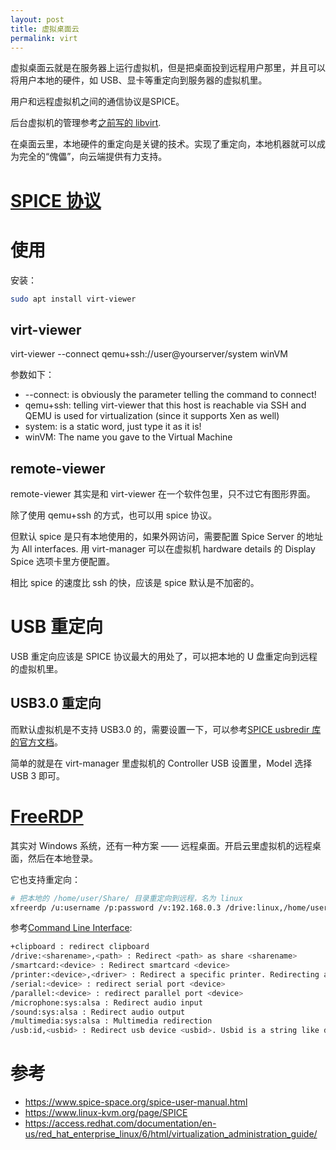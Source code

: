 ```yaml
---
layout: post
title: 虚拟桌面云
permalink: virt
---
```


虚拟桌面云就是在服务器上运行虚拟机，但是把桌面投到远程用户那里，并且可以将用户本地的硬件，如 USB、显卡等重定向到服务器的虚拟机里。

用户和远程虚拟机之间的通信协议是SPICE。

后台虚拟机的管理参考[之前写的 libvirt](/libvirt).

在桌面云里，本地硬件的重定向是关键的技术。实现了重定向，本地机器就可以成为完全的“傀儡”，向云端提供有力支持。

# [SPICE 协议](https://www.spice-space.org/)

# 使用

安装：

```bash
sudo apt install virt-viewer
```

## virt-viewer

virt-viewer --connect qemu+ssh://user@yourserver/system winVM

参数如下：

- --connect: is obviously the parameter telling the command to connect!
- qemu+ssh: telling virt-viewer that this host is reachable via SSH and QEMU is used for virtualization (since it supports Xen as well)
- system: is a static word, just type it as it is!
- winVM: The name you gave to the Virtual Machine

## remote-viewer
remote-viewer 其实是和 virt-viewer 在一个软件包里，只不过它有图形界面。

除了使用 qemu+ssh 的方式，也可以用 spice 协议。

但默认 spice 是只有本地使用的，如果外网访问，需要配置 Spice Server 的地址为 All interfaces. 用 virt-manager 可以在虚拟机 hardware details 的 Display Spice 选项卡里方便配置。

相比 spice 的速度比 ssh 的快，应该是 spice 默认是不加密的。


# USB 重定向
USB 重定向应该是 SPICE 协议最大的用处了，可以把本地的 U 盘重定向到远程的虚拟机里。

## USB3.0 重定向
而默认虚拟机是不支持 USB3.0 的，需要设置一下，可以参考[SPICE usbredir 库的官方文档](https://www.spice-space.org/usbredir.html)。

简单的就是在 virt-manager 里虚拟机的 Controller USB 设置里，Model 选择 USB 3 即可。


# [FreeRDP](https://github.com/FreeRDP/FreeRDP/)
其实对 Windows 系统，还有一种方案 —— 远程桌面。开启云里虚拟机的远程桌面，然后在本地登录。

它也支持重定向：

```bash
# 把本地的 /home/user/Share/ 目录重定向到远程，名为 linux
xfreerdp /u:username /p:password /v:192.168.0.3 /drive:linux,/home/user/Share/
```

参考[Command Line Interface](https://github.com/FreeRDP/FreeRDP/wiki/CommandLineInterface):

```bash
+clipboard : redirect clipboard
/drive:<sharename>,<path> : Redirect <path> as share <sharename>
/smartcard:<device> : Redirect smartcard <device>
/printer:<device>,<driver> : Redirect a specific printer. Redirecting all printers does not currently work.
/serial:<device> : redirect serial port <device>
/parallel:<device> : redirect parallel port <device>
/microphone:sys:alsa : Redirect audio input
/sound:sys:alsa : Redirect audio output
/multimedia:sys:alsa : Multimedia redirection
/usb:id,<usbid> : Redirect usb device <usbid>. Usbid is a string like dev:054c:0268
```


# 参考
- https://www.spice-space.org/spice-user-manual.html
- https://www.linux-kvm.org/page/SPICE
- https://access.redhat.com/documentation/en-us/red_hat_enterprise_linux/6/html/virtualization_administration_guide/
